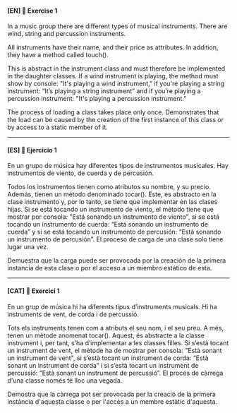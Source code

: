 

#### [EN] 📍 Exercise 1


In a music group there are different types of musical instruments. There are wind, string and percussion instruments.

All instruments have their name, and their price as attributes. In addition, they have a method called touch(). 

This is abstract in the instrument class and must therefore be implemented in the daughter classes. If a wind instrument is playing, the method must show by console: "It's playing a wind instrument," if you're playing a string instrument: “It’s playing a string instrument” and if you’re playing a percussion instrument: "It's playing a percussion instrument."

The process of loading a class takes place only once. Demonstrates that the load can be caused by the creation of the first instance of this class or by access to a static member of it.

---

#### [ES] 📍 Ejercicio 1

En un grupo de música hay diferentes tipos de instrumentos musicales. Hay instrumentos de viento, de cuerda y de percusión.

Todos los instrumentos tienen como atributos su nombre, y su precio. Además, tienen un método denominado tocar().
Este, es abstracto en la clase instrumento y, por lo tanto, se tiene que implementar en las clases hijas. 
Si se está tocando un instrumento de viento, el método tiene que mostrar por consola: "Está sonando un instrumento de viento", si se está tocando un instrumento de cuerda: “Está sonando un instrumento de cuerda” y si se está tocando un instrumento de percusión: “Está sonando un instrumento de percusión”.
El proceso de carga de una clase solo tiene lugar una vez. 

Demuestra que la carga puede ser provocada por la creación de la primera instancia de esta clase o por el acceso a un miembro estático de esta.

---

#### [CAT] 📍 Exercici 1

En un grup de música hi ha diferents tipus d’instruments musicals. Hi ha instruments de vent, de corda i de percussió.

Tots els instruments tenen com a atributs el seu nom, i el seu preu. A més, tenen un mètode anomenat tocar(). 
Aquest, és abstracte a la classe instrument i, per tant, s’ha d’implementar a les classes filles. 
Si s’està tocant un instrument de vent, el mètode ha de mostrar per consola: "Està sonant un instrument de vent", si s’està tocant un instrument de corda: “Està sonant un instrument de corda” i si s’està tocant un instrument de percussió: “Està sonant un instrument de percussió”.
El procés de càrrega d'una classe només té lloc una vegada. 

Demostra que la càrrega pot ser provocada per la creació de la primera instància d'aquesta classe o per l'accés a un membre estàtic d'aquesta. 
